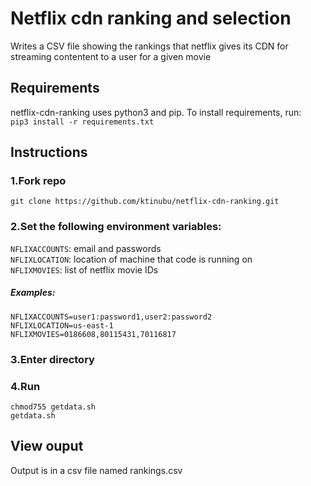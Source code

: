 # Netflix cdn ranking and selection
    

Writes a CSV file showing the rankings that netflix gives its CDN for streaming contentent to a user for a given movie

## Requirements

netflix-cdn-ranking uses python3 and pip. To install requirements, run:\
    `pip3 install -r requirements.txt`
  

## Instructions

### 1.Fork repo
    git clone https://github.com/ktinubu/netflix-cdn-ranking.git
### 2.Set the following environment variables:

`NFLIXACCOUNTS`: email and passwords\
`NFLIXLOCATION`: location of machine that code is running on\
`NFLIXMOVIES`: list of netflix movie IDs

##### Examples:

    NFLIXACCOUNTS=user1:password1,user2:password2
    NFLIXLOCATION=us-east-1
    NFLIXMOVIES=0186608,80115431,70116817

### 3.Enter directory

### 4.Run
    chmod755 getdata.sh
    getdata.sh
    
## View ouput
Output is in a csv file named rankings.csv
